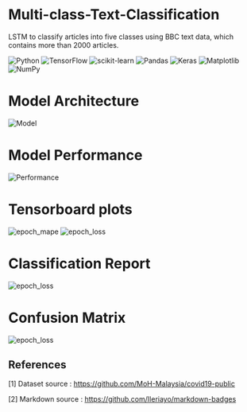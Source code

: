 # Multi-class-Text-Classification

LSTM to classify articles into five classes using BBC text data, which contains more than 2000 articles.

![Python](https://img.shields.io/badge/python-3670A0?style=for-the-badge&logo=python&logoColor=ffdd54)
![TensorFlow](https://img.shields.io/badge/TensorFlow-%23FF6F00.svg?style=for-the-badge&logo=TensorFlow&logoColor=white)
![scikit-learn](https://img.shields.io/badge/scikit--learn-%23F7931E.svg?style=for-the-badge&logo=scikit-learn&logoColor=white)
![Pandas](https://img.shields.io/badge/pandas-%23150458.svg?style=for-the-badge&logo=pandas&logoColor=white)
![Keras](https://img.shields.io/badge/Keras-%23D00000.svg?style=for-the-badge&logo=Keras&logoColor=white)
![Matplotlib](https://img.shields.io/badge/Matplotlib-%23ffffff.svg?style=for-the-badge&logo=Matplotlib&logoColor=black)
![NumPy](https://img.shields.io/badge/numpy-%23013243.svg?style=for-the-badge&logo=numpy&logoColor=white)

# Model Architecture
![Model](https://github.com/Nesan135/Multi-class-Text-Classification/blob/main/src/model.png?raw=true)

# Model Performance
![Performance](https://github.com/Nesan135/Multi-class-Text-Classification/blob/main/src/performance.png?raw=true)

# Tensorboard plots
![epoch_mape](https://github.com/Nesan135/Multi-class-Text-Classification/blob/main/src/epoch_mape.png?raw=true)
![epoch_loss](https://github.com/Nesan135/Multi-class-Text-Classification/blob/main/src/epoch_loss.png?raw=true)

# Classification Report
![epoch_loss](https://github.com/Nesan135/Multi-class-Text-Classification/blob/main/src/epoch_loss.png?raw=true)

# Confusion Matrix
![epoch_loss](https://github.com/Nesan135/Multi-class-Text-Classification/blob/main/src/epoch_loss.png?raw=true)

## References
<a id="1">[1]</a> 
Dataset source : https://github.com/MoH-Malaysia/covid19-public

<a id="2">[2]</a> Markdown source : https://github.com/Ileriayo/markdown-badges
